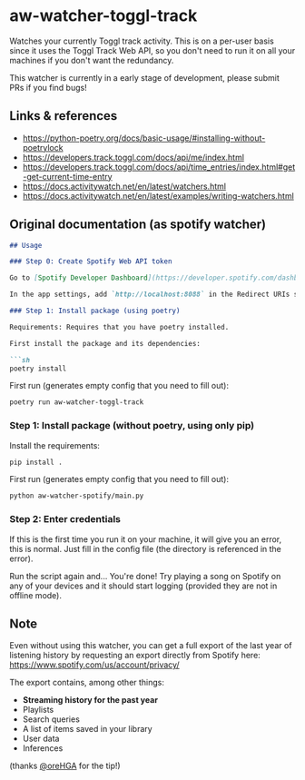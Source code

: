 aw-watcher-toggl-track
==================

Watches your currently Toggl track activity. This is on a per-user basis since it uses the Toggl Track Web API, so you don't need to run it on all your machines if you don't want the redundancy.

This watcher is currently in a early stage of development, please submit PRs if you find bugs!

## Links & references

* https://python-poetry.org/docs/basic-usage/#installing-without-poetrylock
* https://developers.track.toggl.com/docs/api/me/index.html
* https://developers.track.toggl.com/docs/api/time_entries/index.html#get-get-current-time-entry
* https://docs.activitywatch.net/en/latest/watchers.html
* https://docs.activitywatch.net/en/latest/examples/writing-watchers.html

## Original documentation (as spotify watcher)

```markdown
## Usage

### Step 0: Create Spotify Web API token

Go to [Spotify Developer Dashboard](https://developer.spotify.com/dashboard/applications) and create a new application.

In the app settings, add `http://localhost:8088` in the Redirect URIs section.

### Step 1: Install package (using poetry)

Requirements: Requires that you have poetry installed.

First install the package and its dependencies:

```sh
poetry install
```

First run (generates empty config that you need to fill out):

```sh
poetry run aw-watcher-toggl-track
```
### Step 1: Install package (without poetry, using only pip)

Install the requirements:

```sh
pip install .
```

First run (generates empty config that you need to fill out):
```sh
python aw-watcher-spotify/main.py
```

### Step 2: Enter credentials

If this is the first time you run it on your machine, it will give you an error, this is normal.
Just fill in the config file (the directory is referenced in the error).

Run the script again and...
You're done! Try playing a song on Spotify on any of your devices and it should start logging (provided they are not in offline mode).


## Note

Even without using this watcher, you can get a full export of the last year of listening history by requesting an export directly from Spotify here: https://www.spotify.com/us/account/privacy/

The export contains, among other things:

- **Streaming history for the past year**
- Playlists
- Search queries
- A list of items saved in your library
- User data
- Inferences

(thanks [@oreHGA](https://github.com/oreHGA) for the tip!)
```